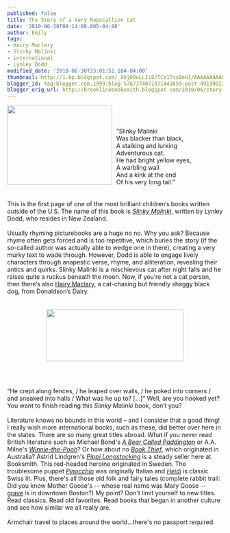 ```yaml
---
published: false
title: The Story of a Very Rapscallion Cat
date: '2010-06-30T08:14:00.005-04:00'
author: Emily
tags:
- Hairy Maclary
- Slinky Malinki
- international
- Lynley Dodd
modified_date: '2010-06-30T23:01:52.104-04:00'
thumbnail: http://1.bp.blogspot.com/_88jO9uLLIi8/TCs1TscBoHI/AAAAAAAAAD4/6L-h-YrRDVQ/s72-c/Slinky_Malinki.jpg
blogger_id: tag:blogger.com,1999:blog-5767374071871443859.post-4919002291460968546
blogger_orig_url: http://brooklinebooksmith.blogspot.com/2010/06/story-of-very-rapscallion-cat.html
---
```


<a onblur="try {parent.deselectBloggerImageGracefully();} catch(e) {}" href="http://1.bp.blogspot.com/_88jO9uLLIi8/TCs1TscBoHI/AAAAAAAAAD4/6L-h-YrRDVQ/s1600/Slinky_Malinki.jpg"><img style="margin: 0pt 10px 10px 0pt; float: left; cursor: pointer; width: 245px; height: 185px;" src="http://1.bp.blogspot.com/_88jO9uLLIi8/TCs1TscBoHI/AAAAAAAAAD4/6L-h-YrRDVQ/s320/Slinky_Malinki.jpg" alt="" id="BLOGGER_PHOTO_ID_5488539183343575154" border="0" /></a><br /><br /><br />“Slinky Malinki<br />Was blacker than black,<br />A stalking and lurking<br />Adventurous cat.<br />He had bright yellow eyes,<br />A warbling wail<br />And a kink at the end<br />Of his very long tail.”<br /><br /><br />This is the first page of one of the most brilliant children’s books written outside of the U.S.  The name of this book is <span style="font-style: italic; color: rgb(51, 51, 255);"><a href="http://www.brooklinebooksmith-shop.com/book/9781582461489">Slinky Malinki</a></span>, written by Lynley Dodd, who resides in New Zealand.<br /><br />Usually rhyming picturebooks are a huge no no.  Why you ask?  Because rhyme often gets forced and is too repetitive, which buries the story (if the so-called author was actually able to wedge one in there), creating a very murky text to wade through.  However, Dodd is able to engage lively characters through anapestic verse, rhyme, and alliteration, revealing their antics and quirks.  Slinky Malinki is a mischievous cat after night falls and he raises quite a ruckus beneath the moon.  Now, if you’re not a cat person, then there’s also <a href="http://www.brooklinebooksmith-shop.com/book/9781582460598">Hairy Maclary</a>, a cat-chasing but friendly shaggy black dog, from Donaldson’s Dairy.<br /><br /><br /><a onblur="try {parent.deselectBloggerImageGracefully();} catch(e) {}" href="http://4.bp.blogspot.com/_88jO9uLLIi8/TCs1gdA50OI/AAAAAAAAAEA/MOyd5lIz0nM/s1600/slinky-malinki-1.jpg"><img style="margin: 0px auto 10px; display: block; text-align: center; cursor: pointer; width: 320px; height: 121px;" src="http://4.bp.blogspot.com/_88jO9uLLIi8/TCs1gdA50OI/AAAAAAAAAEA/MOyd5lIz0nM/s320/slinky-malinki-1.jpg" alt="" id="BLOGGER_PHOTO_ID_5488539402541584610" border="0" /></a><br /><br /><br />“He crept along fences, / he leaped over walls, / he poked into corners / and sneaked into halls / What was he up to? […]”  Well, are you hooked yet?  You want to finish reading this <span style="font-style: italic;">Slinky Malinki </span>book, don’t you?<br /><br />Literature knows no bounds in this world – and I consider that a good thing!  I really wish more international books, such as these, did better over here in the states.  There are so many great titles abroad.  What if you never read British literature such as Michael Bond's <span style="font-style: italic;"><a href="http://www.brooklinebooksmith-shop.com/book/9780547133515">A Bear Called Paddington</a></span> or A.A. Milne's <span style="font-style: italic;"><a href="http://www.brooklinebooksmith-shop.com/book/9780525477686">Winnie-the-Pooh</a></span>?  Or how about no <span style="font-style: italic;"><a href="http://www.brooklinebooksmith-shop.com/book/9780375842207">Book Thief</a></span>, which originated in Australia?  Astrid Lindgren's <span style="font-style: italic;"><a href="http://www.brooklinebooksmith-shop.com/book/9780140309577">Pippi Longstocking</a></span> is a steady seller here at Booksmith.  This red-headed heroine originated in Sweden.  The troublesome puppet <span style="font-style: italic;"><a href="http://www.brooklinebooksmith-shop.com/book/9780140367089">Pinocchio</a></span> was originally Italian and <span style="font-style: italic;"><a href="http://www.brooklinebooksmith-shop.com/book/9780141322568">Heidi</a></span> is classic Swiss lit.  Plus, there's all those old folk and fairy tales (complete rabbit trail: Did you know Mother Goose's -- whose real name was Mary Goose --  <a href="http://www.findagrave.com/cgi-bin/fg.cgi?page=gr&amp;GRid=1498">grave</a> is in downtown Boston?)  My point?  Don't limit yourself to new titles.  Read classics.  Read old favorites.  Read books that began in another culture and see how similar we all really are.<br /><br />Armchair travel to places around the world...there's no passport required.